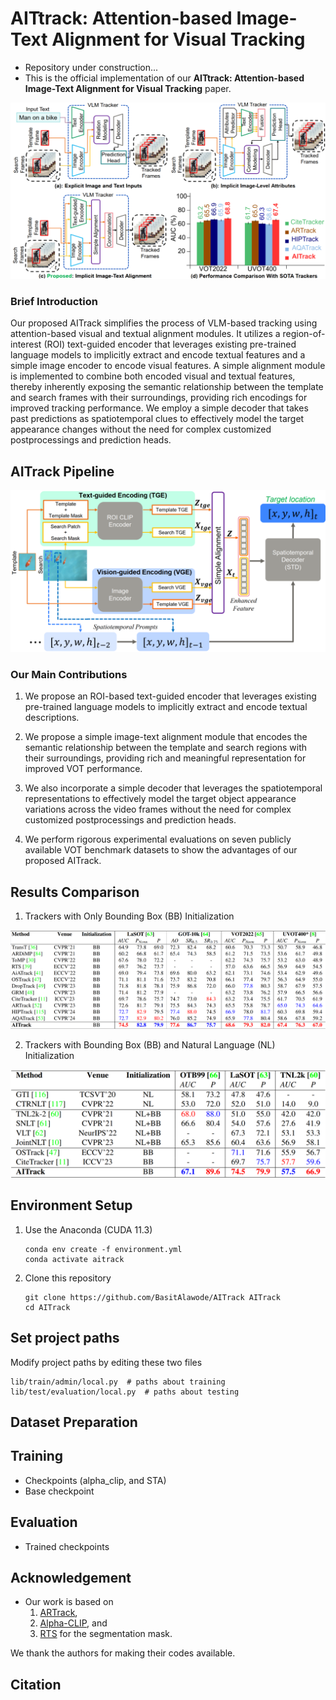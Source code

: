 # AITtrack: Attention-based Image-Text Alignment for Visual Tracking

- Repository under construction...
- This is the official implementation of our **AITtrack: Attention-based Image-Text Alignment for Visual Tracking** paper.

![AITrack Comparison to Existing VLM Trackers](images/AITrack_compare.png)

### Brief Introduction

Our proposed AITrack simplifies the process of VLM-based tracking using attention-based visual and textual alignment modules. It utilizes a region-of-interest (ROI) text-guided encoder that leverages existing pre-trained language models to implicitly extract and encode textual features and a simple image encoder to encode visual features. A simple alignment module is implemented to combine both encoded visual and textual features, thereby inherently exposing the semantic relationship between the template and search frames with their surroundings, providing rich encodings for improved tracking performance. We employ a simple decoder that takes past predictions as spatiotemporal clues to effectively model the target appearance changes without the need for complex customized postprocessings and prediction heads.

## AITrack Pipeline
![AITrack Tracking Pipeline](images/AITrack_pipeline.png)

### Our Main Contributions

1. We propose an ROI-based text-guided encoder that
leverages existing pre-trained language models to implicitly extract and encode textual descriptions.

2. We propose a simple image-text alignment module that encodes the semantic relationship between the template and search regions with their surroundings, providing rich and meaningful representation for improved VOT
performance.

3. We also incorporate a simple decoder that leverages the spatiotemporal representations to effectively model the target object appearance variations across the video frames without the need for complex customized postprocessings and prediction heads.

4. We perform rigorous experimental evaluations on seven publicly available VOT benchmark datasets to show the advantages of our proposed AITrack.

## Results Comparison

1. Trackers with Only Bounding Box (BB) Initialization

![AITrack Results: Bounding Box Only](images/Results_BBox_only.png)

2. Trackers with Bounding Box (BB) and Natural Language (NL) Initialization

![AITrack Results: Bounding Box Only](images/Results_BBox_and_NL.png)

## Environment Setup

1. Use the Anaconda (CUDA 11.3)
    ```
    conda env create -f environment.yml
    conda activate aitrack
    ```

2. Clone this repository
    ```
    git clone https://github.com/BasitAlawode/AITrack AITrack
    cd AITrack
    ```

## Set project paths
Modify project paths by editing these two files
```
lib/train/admin/local.py  # paths about training
lib/test/evaluation/local.py  # paths about testing
```

## Dataset Preparation


## Training
 - Checkpoints (alpha_clip, and STA)
 - Base checkpoint

## Evaluation

 - Trained checkpoints


## Acknowledgement

- Our work is based on 
    1. [ARTrack](https://github.com/MIV-XJTU/ARTrack), 
    2. [Alpha-CLIP](https://github.com/SunzeY/AlphaCLIP), and
    3. [RTS](https://github.com/visionml/pytracking) for the segmentation mask. 
    
We thank the authors for making their codes available.

## Citation